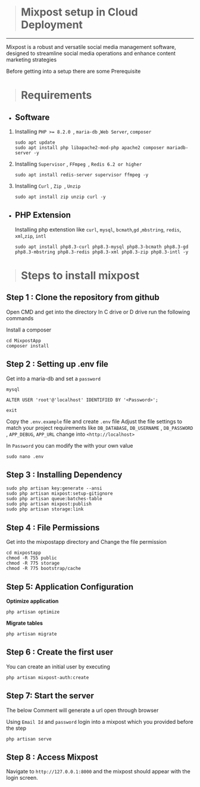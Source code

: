 ># Mixpost setup in Cloud Deployment
--- 
   Mixpost is a robust and versatile social media management software, designed to streamline social media operations and enhance content marketing strategies 

   Before getting into a setup there are some Prerequisite 

># **Requirements**

- ## **Software**

1. Installing `PHP >= 8.2.0 `, `maria-db` ,` Web Server `, `composer`
   ```
   sudo apt update 
   sudo apt install php libapache2-mod-php apache2 composer mariadb-server -y
   ```
2. Installing `Supervisor` , `FFmpeg `, `Redis 6.2 or higher`
   
   ```
   sudo apt install redis-server supervisor ffmpeg -y
   ```
3. Installing  `Curl` , `Zip `,  `Unzip`

   ```
   sudo apt install zip unzip curl -y
   ```
- ## **PHP Extension**

    Installing php extenstion like `curl`, `mysql`,   `bcmath`,`gd` ,`mbstring`, `redis`, `xml`,`zip`, `intl`
    ```
    sudo apt install php8.3-curl php8.3-mysql php8.3-bcmath php8.3-gd php8.3-mbstring php8.3-redis php8.3-xml php8.3-zip php8.3-intl -y
    ```
> # Steps to install mixpost

## Step 1 : **Clone the repository from github**

Open CMD and get into the directory In C drive or D drive run the following commands

Install a composer 

   ```
   cd MixpostApp
   composer install
   ```
## Step 2 : **Setting up .env file**
Get into a maria-db and set a  `password`

  ```
  mysql 

  ALTER USER 'root'@'localhost' IDENTIFIED BY '<Password>';

  exit
  ```
Copy the `.env.example` file and create `.env` file Adjust the  file settings to match your project requirements like `DB_DATABASE`, `DB_USERNAME` , `DB_PASSWORD` , `APP_DEBUG`, `APP_URL` change into `<http://localhost>`

In `Password`  you can modify the with your own value
  ```
  sudo nano .env 
  ```

## Step 3 : **Installing Dependency**

  ```
  sudo php artisan key:generate --ansi
  sudo php artisan mixpost:setup-gitignore
  sudo php artisan queue:batches-table
  sudo php artisan mixpost:publish
  sudo php artisan storage:link
  ```

## Step 4 : **File Permissions**

Get into the mixpostapp directory and Change the file permission

  ```
  cd mixpostapp
  chmod -R 755 public
  chmod -R 775 storage
  chmod -R 775 bootstrap/cache
  ```

## Step 5:  **Application Configuration**

**Optimize application**

  ```
  php artisan optimize
  ```

**Migrate tables**

  ```
  php artisan migrate
  ```

## Step 6 : **Create the first user**

You can create an initial user by executing

  ```
  php artisan mixpost-auth:create
  ```

## Step 7: **Start the server**

 The below Comment  will generate a url open through browser

  Using `Email Id` and `password` login into a mixpost which you provided before the step

  ```
  php artisan serve
  ```
## Step 8 : **Access Mixpost**

Navigate to `http://127.0.0.1:8000`  and the mixpost should appear with the login screen.
